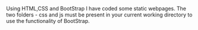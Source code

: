 Using HTML,CSS and BootStrap I have coded some static webpages.
The two folders - css and js must be present in your current working directory to use the functionality of BootStrap.
